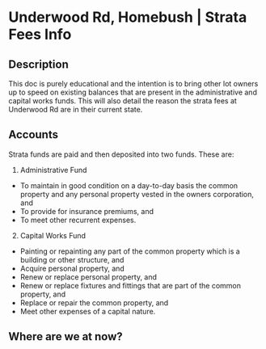 # Underwood Rd, Homebush | Strata Fees Info

## Description

This doc is purely educational and the intention is to bring other lot owners up to speed on existing balances that are present in the administrative and capital works funds. This will also detail the reason the strata fees at Underwood Rd are in their current state.

## Accounts

Strata funds are paid and then deposited into two funds. These are:
1. Administrative Fund
  - To maintain in good condition on a day-to-day basis the common property and any personal property vested in the owners corporation, and
  - To provide for insurance premiums, and
  - To meet other recurrent expenses.

2. Capital Works Fund
  - Painting or repainting any part of the common property which is a building or other structure, and
  - Acquire personal property, and
  - Renew or replace personal property, and
  - Renew or replace fixtures and fittings that are part of the common property, and
  - Replace or repair the common property, and
  - Meet other expenses of a capital nature.

## Where are we at now?

